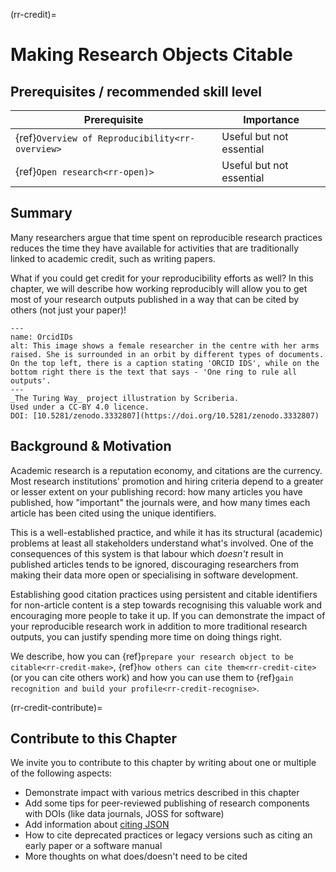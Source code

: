 (rr-credit)=
# Making Research Objects Citable

## Prerequisites / recommended skill level

| Prerequisite  | Importance |
| ------------- | ---------- |
| {ref}`Overview of Reproducibility<rr-overview>` | Useful but not essential |
| {ref}`Open research<rr-open)>` | Useful but not essential |

## Summary

Many researchers argue that time spent on reproducible research practices reduces the time they have available for activities that are traditionally linked to academic credit, such as writing papers.

What if you could get credit for your reproducibility efforts as well?
In this chapter, we will describe how working reproducibly will allow you to get most of your research outputs published in a way that can be cited by others (not just your paper)!

```{figure} ../figures/OrcidIDs.jpg
---
name: OrcidIDs
alt: This image shows a female researcher in the centre with her arms raised. She is surrounded in an orbit by different types of documents. On the top left, there is a caption stating 'ORCID IDS', while on the bottom right there is the text that says - 'One ring to rule all outputs'.
---
_The Turing Way_ project illustration by Scriberia.
Used under a CC-BY 4.0 licence.
DOI: [10.5281/zenodo.3332807](https://doi.org/10.5281/zenodo.3332807)
```

## Background & Motivation

Academic research is a reputation economy, and citations are the currency.
Most research institutions' promotion and hiring criteria depend to a greater or lesser extent on your publishing record: how many articles you have published, how "important" the journals were, and how many times each article has been cited using the unique identifiers.

This is a well-established practice, and while it has its structural (academic) problems at least all stakeholders understand what's involved.
One of the consequences of this system is that labour which *doesn't* result in published articles tends to be ignored, discouraging researchers from making their data more open or specialising in software development.

Establishing good citation practices using persistent and citable identifiers for non-article content is a step towards recognising this valuable work and encouraging more people to take it up.
If you can demonstrate the impact of your reproducible research work in addition to more traditional research outputs, you can justify spending more time on doing things right.

We describe, how you can {ref}`prepare your research object to be citable<rr-credit-make>`, {ref}`how others can cite them<rr-credit-cite>` (or you can cite others work) and how you can use them to {ref}`gain recognition and build your profile<rr-credit-recognise>`.

(rr-credit-contribute)=
## Contribute to this Chapter

We invite you to contribute to this chapter by writing about one or multiple of the following aspects:
- Demonstrate impact with various metrics described in this chapter
- Add some tips for peer-reviewed publishing of research components with DOIs (like data journals, JOSS for software)
- Add information about [citing JSON](http://citebay.com/how-to-cite/json/)
- How to cite deprecated practices or legacy versions such as citing an early paper or a software manual
- More thoughts on what does/doesn't need to be cited
